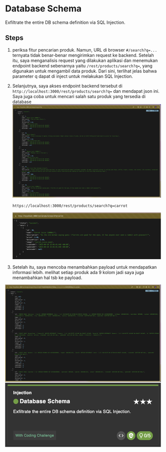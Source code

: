# Database Schema

Exfiltrate the entire DB schema definition via SQL Injection.

## Steps

1. periksa fitur pencarian produk. Namun, URL di browser `#/search?q=...` ternyata tidak benar-benar mengirimkan request ke backend. Setelah itu, saya menganalisis request yang dilakukan aplikasi dan menemukan endpoint backend sebenarnya yaitu `/rest/products/search?q=`, yang digunakan untuk mengambil data produk. Dari sini, terlihat jelas bahwa parameter q dapat di inject untuk melakukan SQL Injection.

2. Selanjutnya, saya akses endpoint backend tersebut di `http://localhost:3000/rest/products/search?q=` dan mendapat json ini. Saya juga coba untuk mencari salah satu produk yang tersedia di database
   <img src="./img/dbschemabackend.png">

   `https://localhost:3000/rest/products/search?q=carrot`

   <img src="./img/carrotdbschema.png">

3. Setelah itu, saya mencoba menambahkan payload untuk mendapatkan informasi lebih. melihat setiap produk ada 9 kolom jadi saya juga menambahkan hal tsb ke payload.

<img src="./img/carrotpayload.png">

<img src="./img/dbschemasolve.png">
